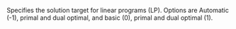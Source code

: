 Specifies the solution target for linear programs (LP). Options are Automatic (-1), primal and dual optimal, and basic
(0), primal and dual optimal (1).